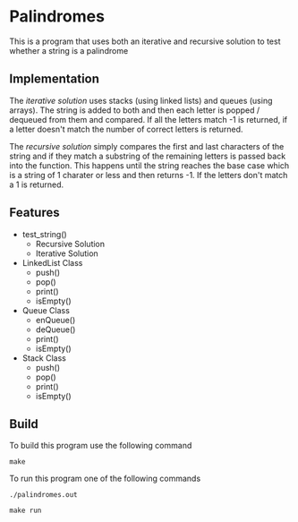 # Palindromes

This is a program that uses both an iterative and recursive solution to test whether a string is a palindrome

## Implementation

The *iterative solution* uses stacks (using linked lists) and queues (using arrays). The string is added to both and then each letter is popped / dequeued from them and compared. If all the letters match -1 is returned, if a letter doesn't match the number of correct letters is returned.

The *recursive solution* simply compares the first and last characters of the string and if they match a substring of the remaining letters is passed back into the function. This happens until the string reaches the base case which is a string of 1 charater or less and then returns -1. If the letters don't match a 1 is returned.

## Features

+ test_string()
    + Recursive Solution
    + Iterative Solution
+ LinkedList Class
    + push()
    + pop()
    + print()
    + isEmpty()
+ Queue Class
    + enQueue()
    + deQueue()
    + print()
    + isEmpty()
+ Stack Class
    + push()
    + pop()
    + print()
    + isEmpty()

## Build

To build this program use the following command
```console
make
```

To run this program one of the following commands
```console
./palindromes.out
```

```console
make run
```
